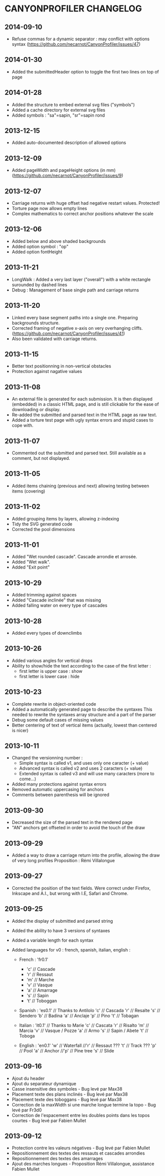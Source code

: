 # CANYONPROFILER CHANGELOG

## 2014-09-10
- Refuse commas for a dynamic separator : may conflict with options syntax
  (https://github.com/necarnot/CanyonProfiler/issues/47)

## 2014-01-30
- Added the submittedHeader option to toggle the first two lines on top of page

## 2014-01-28
- Added the structure to embed external svg files ("symbols")
- Added a cache directory for external svg files
- Added symbols : "sa"=sapin, "sr"=sapin rond

## 2013-12-15
- Added auto-documented description of allowed options

## 2013-12-09
- Added pageWidth and pageHeight options (in mm)
  (https://github.com/necarnot/CanyonProfiler/issues/9)

## 2013-12-07
- Carriage returns with huge offset had negative restart values. Protected!
- Torture page now allows empty lines
- Complex mathematics to correct anchor positions whatever the scale

## 2013-12-06
- Added below and above shaded backgrounds
- Added option symbol : "op"
- Added option fontHeight

## 2013-11-21
- LongWalk : Added a very last layer ("overall") with a white rectangle surounded by dashed lines
- Debug : Management of base single path and carriage returns

## 2013-11-20
- Linked every base segment paths into a single one. Preparing backgrounds structure.
- Corrected framing of negative x-axis on very overhanging cliffs.
  (https://github.com/necarnot/CanyonProfiler/issues/41)
- Also been validated with carriage returns.

## 2013-11-15
- Better text positionning in non-vertical obstacles
- Protection against nagative values

## 2013-11-08
- An external file is generated for each submission. It is then displayed (embedded) in a classic HTML page,
  and is still clickable for the ease of downloading or display.
- Re-added the submitted and parsed text in the HTML page as raw text.
- Added a torture test page with ugly syntax errors and stupid cases to cope with.

## 2013-11-07
- Commented out the submitted and parsed text. Still available as a comment, but not displayed.

## 2013-11-05
- Added items chaining (previous and next) allowing testing between items (covering)

## 2013-11-02
- Added grouping items by layers, allowing z-indexing
- Tidy the SVG generated code
- Corrected the pool dimensions

## 2013-11-01
- Added "Wet rounded cascade". Cascade arrondie et arrosée.
- Added "Wet walk".
- Added "Exit point"

## 2013-10-29
- Added trimming against spaces
- Added "Cascade inclinée" that was missing
- Added falling water on every type of cascades

## 2013-10-28
- Added every types of downclimbs

## 2013-10-26
- Added various angles for vertical drops
- Ability to show/hide the text according to the case of the first letter :
  - first letter is upper case : show
  - first letter is lower case : hide

## 2013-10-23
- Complete rewrite in object-oriented code
- Added a automatically generated page to describe the syntaxes
  This needed to rewrite the syntaxes array structure and a part of the parser
- Debug some default cases of missing values
- Better centering of text of vertical items (actually, lowest than centered is nicer)

## 2013-10-11
- Changed the versionning number :
  - Simple syntax is called v1, and uses only one caracter (+ value)
  - Advanced syntax is called v2 and uses 2 caracters (+ value)
  - Extended syntax is called v3 and will use many caracters (more to come...)
- Added many protections against syntax errors
- Removed automatic uppercasing for anchors
- Comments between parenthesis will be ignored

## 2013-09-30
- Decreased the size of the parsed text in the rendered page
- "AN" anchors get offseted in order to avoid the touch of the draw

## 2013-09-29
- Added a way to draw a carriage return into the profile, allowing the draw of very long profiles
  Proposition : Rémi Villalongue

## 2013-09-27
- Corrected the position of the text fields. Were correct under Firefox, Inkscape and A.I., but wrong with I.E, Safari and Chrome.

## 2013-09-25
- Added the display of submitted and parsed string
- Added the ability to have 3 versions of syntaxes
- Added a variable length for each syntax

- Added languages for v0 : french, spanish, italian, english :
  - French : 'fr0.1'
    - 'c'	// Cascade
    - 'r'	// Ressaut
    - 'm'	// Marche
    - 'v'	// Vasque
    - 'a'	// Amarrage
    - 's'	// Sapin
    - 't'	// Toboggan

  - Spanish : 'es0.1'
   // Thanks to Antilolo
	'c'	// Cascada
	'r'	// Resalte
	's'	// Sendero
	'b'	// Badina
	'a'	// Anclaje
	'p'	// Pino
	't'	// Tobagan

  - Italian : 'it0.1'
   // Thanks to Marie
	'c'	// Cascata
	'r'	// Risalto
	'm'	// Marcia
	'v'	// Vasque / Pozze
	'a'	// Armo
	's'	// Sapin / Abete
	't'	// Toboga

  - English : 'en0.1'
	'w'	// Waterfall
	//'r'	// Ressaut ???
	't'	// Track ???
	'p'	// Pool
	'a'	// Anchor
	//'p'	// Pine tree
	's'	// Slide

## 2013-09-16
- Ajout du header
- Ajout du separateur dynamique
- Casse insensitive des symboles - Bug levé par Max38
- Placement texte des plans inclinés -  Bug levé par Max38
- Placement texte des toboggans -  Bug levé par Max38
- Correction de la maxWidth si une marche longue termine la topo - Bug levé par Fr3d0
- Correction de l'espacement entre les doubles points dans les topos courtes - Bug levé par Fabien Mullet

## 2013-09-12
- Protection contre les valeurs négatives - Bug levé par Fabien Mullet
- Repositionnement des textes des ressauts et cascades arrondies
- Repositionnement des textes des amarrages
- Ajout des marches longues - Proposition Rémi Villalongue, assistance Fabien Mullet
